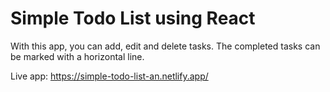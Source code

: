 # Simple Todo List using React
With this app, you can add, edit and delete tasks.
The completed tasks can be marked with a horizontal line.

Live app: https://simple-todo-list-an.netlify.app/
